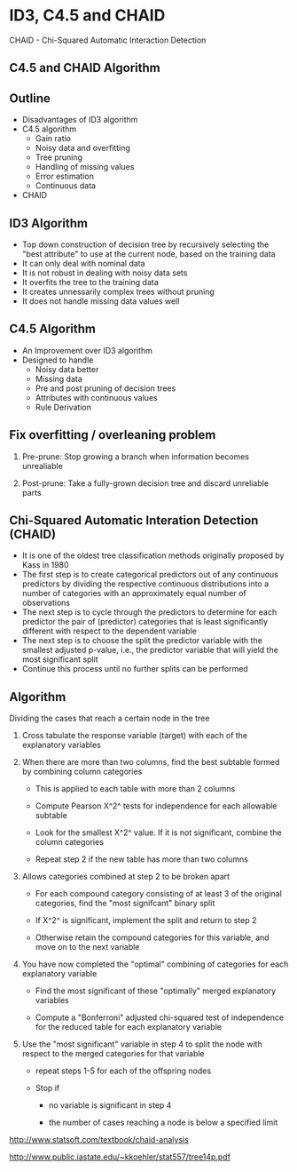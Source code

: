 # ID3, C4.5 and CHAID

CHAID - Chi-Squared Automatic Interaction Detection

## C4.5 and CHAID Algorithm

## Outline

- Disadvantages of ID3 algorithm
- C4.5 algorithm
  - Gain ratio
  - Noisy data and overfitting
  - Tree pruning
  - Handling of missing values
  - Error estimation
  - Continuous data
- CHAID

## ID3 Algorithm

- Top down construction of decision tree by recursively selecting the "best attribute" to use at the current node, based on the training data
- It can only deal with nominal data
- It is not robust in dealing with noisy data sets
- It overfits the tree to the training data
- It creates unnessarily complex trees without pruning
- It does not handle missing data values well

## C4.5 Algorithm

- An Improvement over ID3 algorithm
- Designed to handle
  - Noisy data better
  - Missing data
  - Pre and post pruning of decision trees
  - Attributes with continuous values
  - Rule Derivation

## Fix overfitting / overleaning problem

1. Pre-prune: Stop growing a branch when information becomes unrealiable

2. Post-prune: Take a fully-grown decision tree and discard unreliable parts

## Chi-Squared Automatic Interation Detection (CHAID)

- It is one of the oldest tree classification methods originally proposed by Kass in 1980
- The first step is to create categorical predictors out of any continuous predictors by dividing the respective continuous distributions into a number of categories with an approximately equal number of observations
- The next step is to cycle through the predictors to determine for each predictor the pair of (predictor) categories that is least significantly different with respect to the dependent variable
- The next step is to choose the split the predictor variable with the smallest adjusted p-value, i.e., the predictor variable that will yield the most significant split
- Continue this process until no further splits can be performed

## Algorithm

Dividing the cases that reach a certain node in the tree

1. Cross tabulate the response variable (target) with each of the explanatory variables

2. When there are more than two columns, find the best subtable formed by combining column categories

   - This is applied to each table with more than 2 columns

   - Compute Pearson X^2^ tests for independence for each allowable subtable

   - Look for the smallest X^2^ value. If it is not significant, combine the column categories

   - Repeat step 2 if the new table has more than two columns

3. Allows categories combined at step 2 to be broken apart

   - For each compound category consisting of at least 3 of the original categories, find the "most signifcant" binary split

   - If X^2^ is significant, implement the split and return to step 2

   - Otherwise retain the compound categories for this variable, and move on to the next variable

4. You have now completed the "optimal" combining of categories for each explanatory variable

   - Find the most significant of these "optimally" merged explanatory variables

   - Compute a "Bonferroni" adjusted chi-squared test of independence for the reduced table for each explanatory variable

5. Use the "most significant" variable in step 4 to split the node with respect to the merged categories for that variable

   - repeat steps 1-5 for each of the offspring nodes

   - Stop if

       - no variable is significant in step 4

       - the number of cases reaching a node is below a specified limit

http://www.statsoft.com/textbook/chaid-analysis

http://www.public.iastate.edu/~kkoehler/stat557/tree14p.pdf
